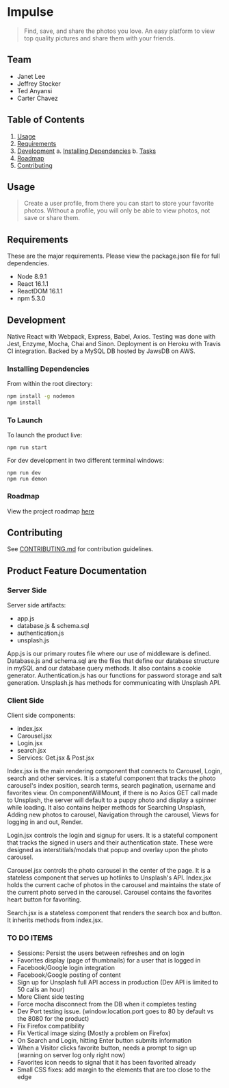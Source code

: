 # Impulse

> Find, save, and share the photos you love. An easy platform to view top quality pictures and share them with your friends.

## Team

  - Janet Lee
  - Jeffrey Stocker
  - Ted Anyansi
  - Carter Chavez

## Table of Contents

1. [Usage](#Usage)
2. [Requirements](#requirements)
3. [Development](#development)
    a. [Installing Dependencies](#installing-dependencies)
    b. [Tasks](#tasks)
4. [Roadmap](#roadmap)
5. [Contributing](#contributing)

## Usage

> Create a user profile, from there you can start to store your favorite photos.
> Without a profile, you will only be able to view photos, not save or share them.

## Requirements

These are the major requirements. Please view the package.json file for full dependencies.

- Node 8.9.1
- React 16.1.1
- ReactDOM 16.1.1
- npm 5.3.0


## Development
Native React with Webpack, Express, Babel, Axios. Testing was done with Jest, Enzyme, Mocha, Chai and Sinon. Deployment is on Heroku with Travis CI integration. Backed by a MySQL DB hosted by JawsDB on AWS.


### Installing Dependencies

From within the root directory:

```sh
npm install -g nodemon
npm install
```

### To Launch
To launch the product live:
```
npm run start
```

For dev development in two different terminal windows:
```
npm run dev
npm run demon
```


### Roadmap

View the project roadmap [here](https://docs.google.com/spreadsheets/d/1ldAAsgkCzwxRMjYKmlyn1AH73KN1VDDmkCAxwgyR_AA/edit#gid=777485879)


## Contributing

See [CONTRIBUTING.md](CONTRIBUTING.md) for contribution guidelines.


## Product Feature Documentation

### Server Side
Server side artifacts:
  - app.js
  - database.js & schema.sql
  - authentication.js
  - unsplash.js

App.js is our primary routes file where our use of middleware is defined.
Database.js and schema.sql are the files that define our database structure in mySQL and our database query methods. It also contains a cookie generator.
Authentication.js has our functions for password storage and salt generation.
Unsplash.js has methods for communicating with Unsplash API.

### Client Side
Client side components:
  - index.jsx
  - Carousel.jsx
  - Login.jsx
  - search.jsx
  - Services: Get.jsx & Post.jsx

Index.jsx is the main rendering component that connects to Carousel, Login, search and other services. It is a stateful component that tracks the photo carousel's index position, search terms, search pagination, username and favorites view.  On componentWillMount, if there is no Axios GET call made to Unsplash, the server will default to a puppy photo and display a spinner while loading.  It also contains helper methods for Searching Unsplash, Adding new photos to carousel,  Navigation through the carousel, Views for logging in and out, Render.

Login.jsx controls the login and signup for users. It is a stateful component that tracks the signed in users and their authentication state. These were designed as interstitials/modals that popup and overlay upon the photo carousel.

Carousel.jsx controls the photo carousel in the center of the page. It is a stateless component that serves up hotlinks to Unsplash's API. Index.jsx holds the current cache of photos in the carousel and maintains the state of the current photo served in the carousel. Carousel contains the favorites heart button for favoriting.

Search.jsx is a stateless component that renders the search box and button. It inherits methods from index.jsx.


### TO DO ITEMS
- Sessions: Persist the users between refreshes and on login
- Favorites display (page of thumbnails) for a user that is logged in
- Facebook/Google login integration
- Facebook/Google posting of content
- Sign up for Unsplash full API access in production (Dev API is limited to 50 calls an hour)
- More Client side testing
- Force mocha disconnect from the DB when it completes testing
- Dev Port testing issue. (window.location.port goes to 80 by default vs the 8080 for the product)
- Fix Firefox compatibility
- Fix Vertical image sizing (Mostly a problem on Firefox)
- On Search and Login, hitting Enter button submits information
- When a Visitor clicks favorite button, needs a prompt to sign up (warning on server log only right now)
- Favorites icon needs to signal that it has been favorited already
- Small CSS fixes: add margin to the elements that are too close to the edge


